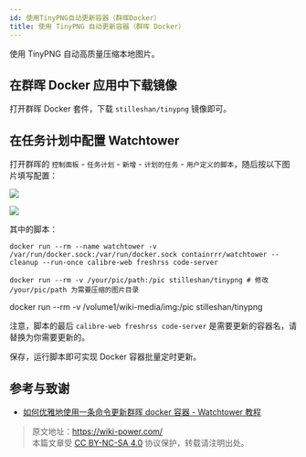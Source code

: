 ```yaml
---
id: 使用TinyPNG自动更新容器（群晖Docker）
title: 使用 TinyPNG 自动更新容器（群晖 Docker）
---
```


使用 TinyPNG 自动高质量压缩本地图片。

## 在群晖 Docker 应用中下载镜像

打开群晖 Docker 套件，下载 `stilleshan/tinypng` 镜像即可。

## 在任务计划中配置 Watchtower

打开群晖的 `控制面板` - `任务计划` - `新增` - `计划的任务` - `用户定义的脚本`，随后按以下图片填写配置：

![](https://wiki-media-1253965369.cos.ap-guangzhou.myqcloud.com/img/202301092319956.png)

![](https://wiki-media-1253965369.cos.ap-guangzhou.myqcloud.com/img/202301092321592.png)

其中的脚本：

```shell
docker run --rm --name watchtower -v /var/run/docker.sock:/var/run/docker.sock containrrr/watchtower --cleanup --run-once calibre-web freshrss code-server

docker run --rm -v /your/pic/path:/pic stilleshan/tinypng # 修改 /your/pic/path 为需要压缩的图片目录
```

docker run --rm -v /volume1/wiki-media/img:/pic stilleshan/tinypng




注意，脚本的最后 `calibre-web freshrss code-server` 是需要更新的容器名，请替换为你需要更新的。

保存，运行脚本即可实现 Docker 容器批量定时更新。

## 参考与致谢

- [如何优雅地使用一条命令更新群晖 docker 容器 - Watchtower 教程](https://post.smzdm.com/p/awzggnqp/)

> 原文地址：<https://wiki-power.com/>  
> 本篇文章受 [CC BY-NC-SA 4.0](https://creativecommons.org/licenses/by/4.0/deed.zh) 协议保护，转载请注明出处。
